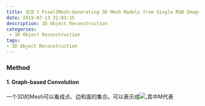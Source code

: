 ```yaml
---
title: 论文《 Pixel2Mesh:Generating 3D Mesh Models from Single RGB Images》
date: 2019-07-13 22:03:15
description: 3D Object Reconstruction
categories:
 - 3D Object Reconstruction
tags: 
- 3D Object Reconstruction
---
```



### Method
#### 1. Graph-based Convolution

一个3D的Mesh可以看成点、边和面的集合。可以表示成<img src="https://www.zhihu.com/equation?tex=M = (V, \delta , \mathbf F)">,其中M代表